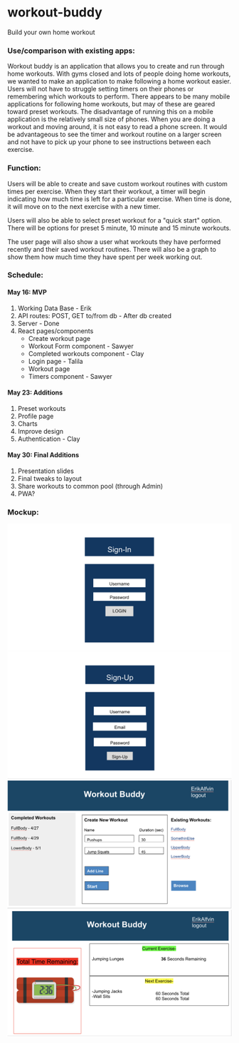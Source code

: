 # workout-buddy
Build your own home workout

### Use/comparison with existing apps:

Workout buddy is an application that allows you to create and run through home workouts. With gyms closed and lots of people doing home workouts, we wanted to make an application to make following a home workout easier. Users will not have to struggle setting timers on their phones or remembering which workouts to perform. There appears to be many mobile applications for following home workouts, but may of these are geared toward preset workouts. The disadvantage of running this on a mobile application is the relatively small size of phones. When you are doing a workout and moving around, it is not easy to read a phone screen. It would be advantageous to see the timer and workout routine on a larger screen and not have to pick up your phone to see instructions between each exercise.

### Function:

Users will be able to create and save custom workout routines with custom times per exercise. When they start their workout, a timer will begin indicating how much time is left for a particular exercise. When time is done, it will move on to the next exercise with a new timer.

Users will also be able to select preset workout for a "quick start" option. There will be options for preset 5 minute, 10 minute and 15 minute workouts.

The user page will also show a user what workouts they have performed recently and their saved workout routines. There will also be a graph to show them how much time they have spent per week working out.

### Schedule:

#### May 16: MVP
1. Working Data Base - Erik
2. API routes: POST, GET to/from db - After db created
3. Server - Done
4. React pages/components
    * Create workout page
    * Workout Form component - Sawyer
    * Completed workouts component - Clay
    * Login page - Talila
    * Workout page
    * Timers component - Sawyer

#### May 23: Additions
1. Preset workouts
2. Profile page
3. Charts
4. Improve design
5. Authentication - Clay

#### May 30: Final Additions
1. Presentation slides
2. Final tweaks to layout
3. Share workouts to common pool (through Admin)
4. PWA?

### Mockup:
![Sign In](./Sign-in.jpg?raw=true "Sign In")
![Sign Up](./Sign-up.jpg?raw=true "Sign Up")
![Workout Buddy](./landingPage.jpg?raw=true "Workout Buddy")
![Workout Page](./Workout-Page.jpg?raw=true "Workout Page")
